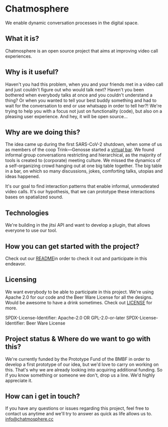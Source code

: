 # Chatmosphere

We enable dynamic conversation processes in the digital space.

## What it is?

Chatmosphere is an open source project that aims at improving video call experiences. 

## Why is it useful?

Haven't you had this problem, when you and your friends met in a video call and just couldn't figure out who would talk next? Haven't you been bothered when everybody talks at once and you couldn't understand a thing? Or when you wanted to tell your best buddy something and had to wait for the conversation to end  or use whatsapp in order to tell her?! We're trying to help you with a focus not just on functionality (code), but also on a pleasing user experience. And hey, it will be open source…

## Why are we doing this?

The idea came up during the first SARS-CoV-2 shutdown, when some of us as members of the coop Trink—Genosse started a [virtual bar](https://trink-genosse.de/virtuelle-bar/). We found informal group conversations restricting and hierarchical, as the majority of tools is created to (corporate) meeting culture. We missed the dynamics of a self-organizing crowd hanging out at one big table together. The big table in a bar, on which so many discussions, jokes, comforting talks, utopias and ideas happened.

It's our goal to find interaction patterns that enable informal, unmoderated video calls. It's our hypothesis, that we can prototype these interactions bases on spatialized sound.

## Technologies

We're building in the jitsi API and want to develop a plugin, that allows everyone to use our tool.

## How you can get started with the project?

Check out our [README](https://github.com/Chatmosphere/reactapp/blob/master/README.md)in order to check it out and participate in this endeavor.

## Licensing

We want everybody to be able to participate in this project. We're using Apache 2.0 for our code and the Beer Ware License for all the designs. Would be awesome to have a drink sometimes. Check out [LICENSE]() for more.

SPDX-License-Identifier: Apache-2.0 OR GPL-2.0-or-later
SPDX-License-Identifier: Beer Ware License

## Project status & Where do we want to go with this?

We're currently funded by the Prototype Fund of the BMBF in order to develop a first prototype of our idea, but we'd love to carry on working on this. That's why we are already looking into acquiring additional funding. So if you know something or someone we don't, drop us a line. We'd highly appreciate it. 

## How can i get in touch?

If you have any questions or issues regarding this project, feel free to contact us anytime and we'll try to answer as quick as life allows us to. [info@chatmosphere.cc](mailto:info@chatmosphere.cc)

